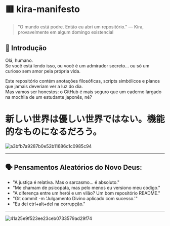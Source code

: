 # 🟥 kira-manifesto

> "O mundo está podre. Então eu abri um repositório." — Kira, provavelmente em algum domingo existencial

## 🧠 Introdução

Olá, humano.  
Se você está lendo isso, ou você é um admirador secreto... ou só um curioso sem amor pela própria vida.

Este repositório contém anotações filosóficas, scripts simbólicos e planos que jamais deveriam ver a luz do dia.  
Mas vamos ser honestos: o GitHub é mais seguro que um caderno largado na mochila de um estudante japonês, né?
# 新しい世界は優しい世界ではない。機能的なものになるだろう。
![a3bfb7a9287b0e52b11686c1c0985c94](https://github.com/user-attachments/assets/64c84c49-8524-4b2b-b467-5fd39979b3e9)



---

## 🗣️ Pensamentos Aleatórios do Novo Deus:

- "A justiça é relativa. Mas o sarcasmo... é absoluto."
- "Me chamam de psicopata, mas pelo menos eu versiono meu código."
- "A diferença entre um herói e um vilão? Um bom repositório README."
- "Git commit -m 'Julgamento Divino aplicado com sucesso.'"
- "Eu dei ctrl+alt+del na corrupção."

---
![41a25e9f523ee23ceb0733579ad29f74](https://github.com/user-attachments/assets/f1ecaba4-82ec-48cd-92ac-868ae179948e)


